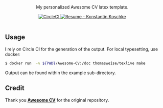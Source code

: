 <p align="center">
  My personalized Awesome CV latex template.
</p>

<div align="center">
  <a href="https://circleci.com/gh/konstantinkoschke/Awesome-CV-KonstantinKoschke">
    <img alt="CircleCI" src="https://circleci.com/gh/konstantinkoschke/Awesome-CV-KonstantinKoschke.svg?style=shield" />
  </a>
  <a href="https://raw.githubusercontent.com/konstantinkoschke/Awesome-CV-KonstantinKoschke/master/examples/resume.pdf">
    <img alt="Resume - Konstantin Koschke" src="https://img.shields.io/badge/resume-pdf-green.svg" />
  </a>
</div>

<br />

## Usage
I rely on Circle CI for the generation of the output. For local typesetting, use docker:

```bash
$ docker run  -v ${PWD}/Awesome-CV:/doc thomasweise/texlive make
```

Output can be found within the example sub-directory.


## Credit

Thank you [**Awesome CV**](https://github.com/posquit0/Awesome-CVs) for the original repository.
